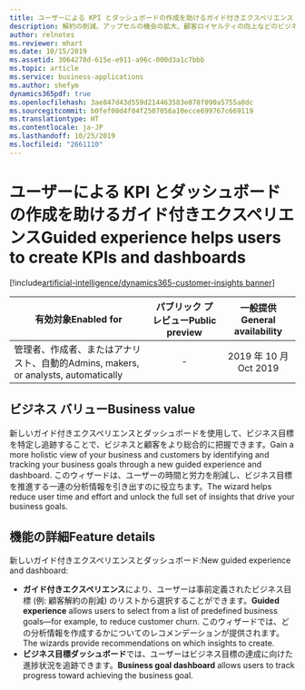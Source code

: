 ```yaml
---
title: ユーザーによる KPI とダッシュボードの作成を助けるガイド付きエクスペリエンス
description: 解約の削減、アップセルの機会の拡大、顧客ロイヤルティの向上などのビジネス目標をユーザーが定義するのに役立つガイド付きエクスペリエンスを提供します。 ビジネス目標の分析情報を強化するためのデータのオンボード、統合、形成を支援するために、関連するセグメント、メジャー、Customer Insights を自動的に推奨します。
author: relnotes
ms.reviewer: mhart
ms.date: 10/15/2019
ms.assetid: 3064278d-615e-e911-a96c-000d3a1c7bbb
ms.topic: article
ms.service: business-applications
ms.author: shefym
dynamics365pdf: true
ms.openlocfilehash: 3ae847d43d559d214463583e078f090a5755a8dc
ms.sourcegitcommit: b0fef00d4f04f2507056a10ecce699767c669119
ms.translationtype: HT
ms.contentlocale: ja-JP
ms.lasthandoff: 10/25/2019
ms.locfileid: "2661110"
---
```

# <a name="guided-experience-helps-users-to-create-kpis-and-dashboards"></a><span data-ttu-id="f959f-104">ユーザーによる KPI とダッシュボードの作成を助けるガイド付きエクスペリエンス</span><span class="sxs-lookup"><span data-stu-id="f959f-104">Guided experience helps users to create KPIs and dashboards</span></span>
[!include[artificial-intelligence/dynamics365-customer-insights banner](../includes/artificial-intelligence/dynamics365-customer-insights.md)]

| <span data-ttu-id="f959f-105">有効対象</span><span class="sxs-lookup"><span data-stu-id="f959f-105">Enabled for</span></span>    |  <span data-ttu-id="f959f-106">パブリック プレビュー</span><span class="sxs-lookup"><span data-stu-id="f959f-106">Public preview</span></span> | <span data-ttu-id="f959f-107">一般提供</span><span class="sxs-lookup"><span data-stu-id="f959f-107">General availability</span></span> | 
| ---------- | :----------: |:----------: |
|<span data-ttu-id="f959f-108">管理者、作成者、またはアナリスト、自動的</span><span class="sxs-lookup"><span data-stu-id="f959f-108">Admins, makers, or analysts, automatically</span></span>|-| <span data-ttu-id="f959f-109">2019 年 10 月</span><span class="sxs-lookup"><span data-stu-id="f959f-109">Oct 2019</span></span>|


## <a name="business-value"></a><span data-ttu-id="f959f-110">ビジネス バリュー</span><span class="sxs-lookup"><span data-stu-id="f959f-110">Business value</span></span>
<!-- bv start -->
<span data-ttu-id="f959f-111">新しいガイド付きエクスペリエンスとダッシュボードを使用して、ビジネス目標を特定し追跡することで、ビジネスと顧客をより総合的に把握できます。</span><span class="sxs-lookup"><span data-stu-id="f959f-111">Gain a more holistic view of your business and customers by identifying and tracking your business goals through a new guided experience and dashboard.</span></span> <span data-ttu-id="f959f-112">このウィザードは、ユーザーの時間と労力を削減し、ビジネス目標を推進する一連の分析情報を引き出すのに役立ちます。</span><span class="sxs-lookup"><span data-stu-id="f959f-112">The wizard helps reduce user time and effort and unlock the full set of insights that drive your business goals.</span></span> 

<!-- bv end -->



## <a name="feature-details"></a><span data-ttu-id="f959f-113">機能の詳細</span><span class="sxs-lookup"><span data-stu-id="f959f-113">Feature details</span></span>
<!--feature detail start -->
<span data-ttu-id="f959f-114">新しいガイド付きエクスペリエンスとダッシュボード:</span><span class="sxs-lookup"><span data-stu-id="f959f-114">New guided experience and dashboard:</span></span>

- <span data-ttu-id="f959f-115">**ガイド付きエクスペリエンス**により、ユーザーは事前定義されたビジネス目標 (例: 顧客解約の削減) のリストから選択することができます。</span><span class="sxs-lookup"><span data-stu-id="f959f-115">**Guided experience** allows users to select from a list of predefined business goals—for example, to reduce customer churn.</span></span> <span data-ttu-id="f959f-116">このウィザードでは、どの分析情報を作成するかについてのレコメンデーションが提供されます。</span><span class="sxs-lookup"><span data-stu-id="f959f-116">The wizards provide recommendations on which insights to create.</span></span>
- <span data-ttu-id="f959f-117">**ビジネス目標ダッシュボード**では、ユーザーはビジネス目標の達成に向けた進捗状況を追跡できます。</span><span class="sxs-lookup"><span data-stu-id="f959f-117">**Business goal dashboard** allows users to track progress toward achieving the business goal.</span></span>
<!--feature detail end -->









